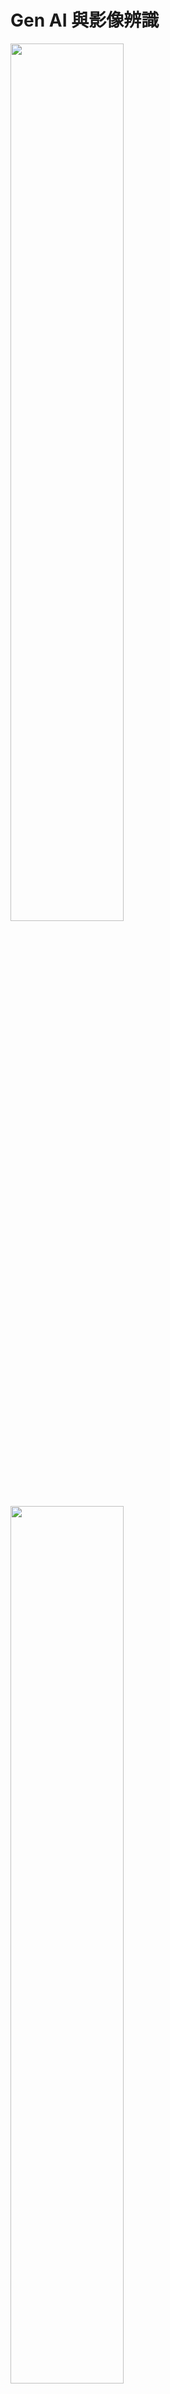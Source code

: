 <h1>Gen AI 與影像辨識</h1>

<img src="https://i.imgur.com/yHShrZ1.png" width="60%">
<img src="https://i.imgur.com/rNokjZx.png" width="60%">
<img src="https://i.imgur.com/wpEw8Io.png" width="60%">
<img src="https://i.imgur.com/rxBbtB7.png" width="60%">
<img src="https://i.imgur.com/uHuxTEg.png" width="60%">
<img src="https://i.imgur.com/HhFa6Jl.png" width="60%">
<img src="https://i.imgur.com/1kKND2n.png" width="60%">
<pre class-"text">
  # HandsOn1: textbookTranslator

import json
import boto3

s3_client = boto3.client('s3')
tt_client = boto3.client('textract')
ts_client = boto3.client('translate')

def lambda_handler(event, context):
    
    # 需改為自己的 bucket_name 和 file_name
    bucket_name = "<bucket_name>"
    file_name = "HandsOn1_os.png"
    
    result = ""
    result_file_name = 'result.txt'
    
    # 要求 textract 偵測圖片中的文字
    tt_response = tt_client.detect_document_text(
        Document = { 
          'S3Object': {
                'Bucket': bucket_name,
                'Name': file_name
            }
      }
    )
    
    # 處理 textract 回傳的內容
    for item in tt_response['Blocks']:
        if item['BlockType'] == 'LINE':
            result += item['Text'] + ' '
    print('\n\n---文字偵測結果---\n' + result)
    
    # 要求 translate 翻譯文字
    ts_response = ts_client.translate_text(
        Text = result,
        SourceLanguageCode = 'en',
        TargetLanguageCode = 'zh-TW'
    )
    
    # 處理 Translate 回傳結果
    result += ts_response['TranslatedText']
    print('\n\n---文字翻譯結果---\n' + ts_response['TranslatedText'])
    
    # 將結果以文檔形式存入 s3
    s3_client.put_object(
        Body = result,
        Bucket = bucket_name,
        Key = result_file_name,
        ContentType=' text/plain;charset=utf-8'
    )
</pre>
<img src="https://i.imgur.com/lTp0fCq.png" width="60%">
<img src="https://i.imgur.com/xkup43g.png" width="60%">
<img src="https://i.imgur.com/aZqSMLs.png" width="60%">
<img src="https://i.imgur.com/Fzyzhh8.png" width="60%">
<img src="https://i.imgur.com/nEBf6GF.png" width="60%">
<img src="https://i.imgur.com/RGXEPbC.png" width="60%">
<img src="https://i.imgur.com/JSsjv4e.png" width="60%">
<img src="https://i.imgur.com/zCGRAZ0.png" width="60%">
<img src="https://i.imgur.com/nuczKAO.png" width="60%">
<img src="https://i.imgur.com/bUGalPA.png" width="60%">
<img src="https://i.imgur.com/yYByAhH.png" width="60%">
<img src="https://i.imgur.com/rSiCvAq.png" width="60%">
<img src="https://i.imgur.com/9ymCdKM.png" width="60%">
<img src="https://i.imgur.com/xpMBeqA.png" width="60%">
<img src="https://i.imgur.com/6aTNsZl.png" width="60%">
<img src="https://i.imgur.com/hVFqC3f.png" width="60%">
<img src="https://i.imgur.com/OQcHmBG.png" width="60%">
<img src="https://i.imgur.com/lqmLNrp.png" width="60%">
<img src="https://i.imgur.com/lSa6o7L.png" width="60%">
<img src="" width="60%">
<img src="" width="60%">
<img src="" width="60%">
<img src="" width="60%">
<img src="" width="60%">
<img src="" width="60%">
